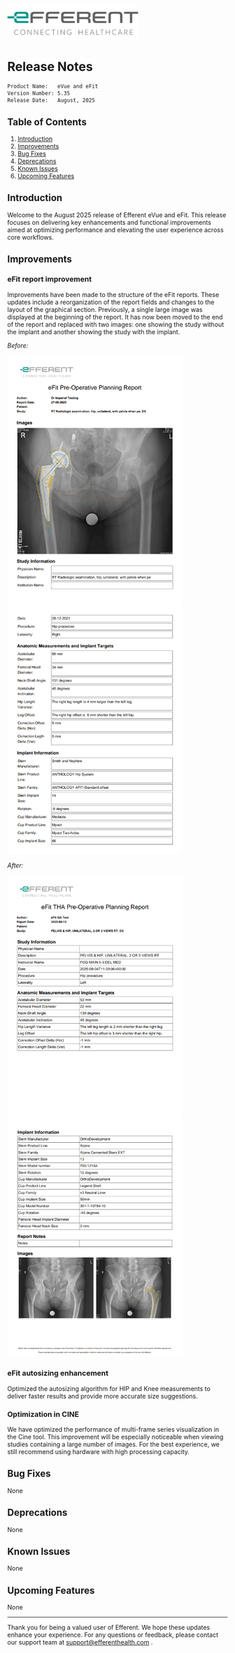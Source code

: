 <img class="logo" width="300" alt="logo" src="../../efferent_logo.png" />

<br/>

# Release Notes

```
Product Name:   eVue and eFit
Version Number: 5.35
Release Date:   August, 2025
```

## Table of Contents

1. [Introduction](#introduction)
2. [Improvements](#improvements)
3. [Bug Fixes](#bug-fixes)
4. [Deprecations](#deprecations)
5. [Known Issues](#known-issues)
6. [Upcoming Features](#upcoming-features)

## Introduction

Welcome to the August 2025 release of Efferent eVue and eFit. This release focuses on delivering key enhancements and functional improvements aimed at optimizing performance and elevating the user experience across core workflows.

## Improvements

### eFit report improvement

Improvements have been made to the structure of the eFit reports. These updates include a reorganization of the report fields and changes to the layout of the graphical section. Previously, a single large image was displayed at the beginning of the report. It has now been moved to the end of the report and replaced with two images: one showing the study without the implant and another showing the study with the implant.

_Before:_

<img width=400 src="beforereport.png">
<img width=400 src="before2hip.png">

_After:_

<img width=400 src="afterhip.png">
<img width=400 src="after2hip.png">

### eFit autosizing enhancement

Optimized the autosizing algorithm for HIP and Knee measurements to deliver faster results and provide more accurate size suggestions.

### Optimization in CINE

We have optimized the performance of multi-frame series visualization in the Cine tool. This improvement will be especially noticeable when viewing studies containing a large number of images. For the best experience, we still recommend using hardware with high processing capacity.

## Bug Fixes

None

## Deprecations

None

## Known Issues

None

## Upcoming Features

None

---

Thank you for being a valued user of Efferent. We hope these updates enhance your experience. For any questions or feedback, please contact our support team at support@efferenthealth.com .